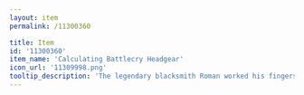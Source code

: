 ```yaml
---
layout: item
permalink: /11300360

title: Item
id: '11300360'
item_name: 'Calculating Battlecry Headgear'
icon_url: '11309998.png'
tooltip_description: 'The legendary blacksmith Roman worked his fingers to the bone creating this hat for Archers competing in the arena. The material is lightweight, allowing the wearer to stay nimble enough to evade attacks.'
---
```

